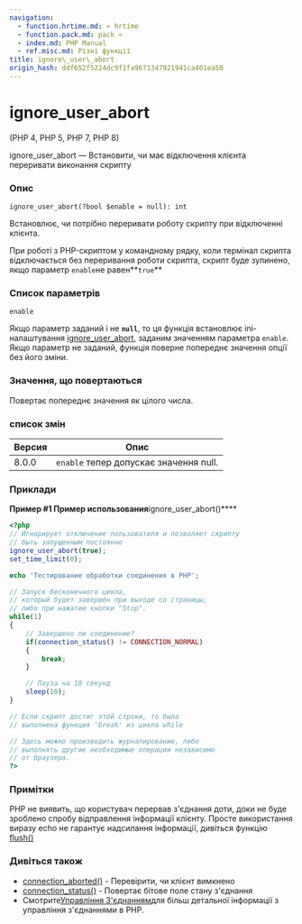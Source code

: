 ```yaml
---
navigation:
  - function.hrtime.md: « hrtime
  - function.pack.md: pack »
  - index.md: PHP Manual
  - ref.misc.md: Різні функції
title: ignore\_user\_abort
origin_hash: ddf652f5224dc9f1fa9671347921941ca401ea50
---
```

# ignore\_user\_abort

(PHP 4, PHP 5, PHP 7, PHP 8)

ignore\_user\_abort — Встановити, чи має відключення клієнта переривати виконання скрипту

### Опис

```methodsynopsis
ignore_user_abort(?bool $enable = null): int
```

Встановлює, чи потрібно переривати роботу скрипту при відключенні клієнта.

При роботі з PHP-скриптом у командному рядку, коли термінал скрипта відключається без переривання роботи скрипта, скрипт буде зупинено, якщо параметр `enable`не равен\*\*`true`\*\*

### Список параметрів

`enable`

Якщо параметр заданий і не **`null`**, то ця функція встановлює ini-налаштування [ignore\_user\_abort](misc.configuration.md#ini.ignore-user-abort), заданим значенням параметра `enable`. Якщо параметр не заданий, функція поверне попереднє значення опції без його зміни.

### Значення, що повертаються

Повертає попереднє значення як цілого числа.

### список змін

| Версия | Опис |
| --- | --- |
| 8.0.0 | `enable` тепер допускає значення null. |

### Приклади

**Пример #1 Пример использования**ignore\_user\_abort()\*\*\*\*

```php
<?php
// Игнорирует отключение пользователя и позволяет скрипту
// быть запущенным постоянно
ignore_user_abort(true);
set_time_limit(0);

echo 'Тестирование обработки соединения в PHP';

// Запуск бесконечного цикла,
// который будет завершён при выходе со страницы,
// либо при нажатии кнопки "Stop".
while(1)
{
    // Завершено ли соединение?
    if(connection_status() != CONNECTION_NORMAL)
    {
        break;
    }

    // Пауза на 10 секунд
    sleep(10);
}

// Если скрипт достиг этой строки, то была
// выполнена функция 'break' из цикла while

// Здесь можно производить журналирование, либо
// выполнять другие необходимые операции независимо
// от браузера.
?>
```

### Примітки

PHP не виявить, що користувач перервав з'єднання доти, доки не буде зроблено спробу відправлення інформації клієнту. Просте використання виразу echo не гарантує надсилання інформації, дивіться функцію [flush()](function.flush.md)

### Дивіться також

-   [connection\_aborted()](function.connection-aborted.md) \- Перевірити, чи клієнт вимкнено
-   [connection\_status()](function.connection-status.md) \- Повертає бітове поле стану з'єднання
-   Смотрите[Управління З'єднанням](features.connection-handling.md)для більш детальної інформації з управління з'єднаннями в PHP.
